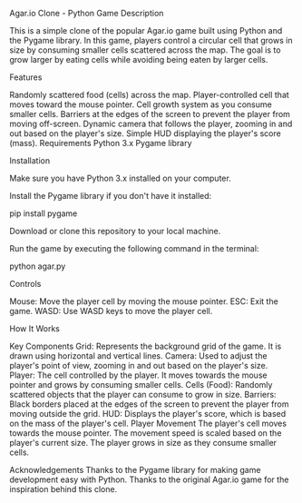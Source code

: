 Agar.io Clone - Python Game
Description

This is a simple clone of the popular Agar.io game built using Python and the Pygame library. In this game, players control a circular cell that grows in size by consuming smaller cells scattered across the map. The goal is to grow larger by eating cells while avoiding being eaten by larger cells.

Features

Randomly scattered food (cells) across the map.
Player-controlled cell that moves toward the mouse pointer.
Cell growth system as you consume smaller cells.
Barriers at the edges of the screen to prevent the player from moving off-screen.
Dynamic camera that follows the player, zooming in and out based on the player's size.
Simple HUD displaying the player's score (mass).
Requirements
Python 3.x
Pygame library

Installation

Make sure you have Python 3.x installed on your computer.

Install the Pygame library if you don't have it installed:

pip install pygame

Download or clone this repository to your local machine.

Run the game by executing the following command in the terminal:

python agar.py

Controls

Mouse: Move the player cell by moving the mouse pointer.
ESC: Exit the game.
WASD: Use WASD keys to move the player cell.

How It Works

Key Components
Grid: Represents the background grid of the game. It is drawn using horizontal and vertical lines.
Camera: Used to adjust the player's point of view, zooming in and out based on the player's size.
Player: The cell controlled by the player. It moves towards the mouse pointer and grows by consuming smaller cells.
Cells (Food): Randomly scattered objects that the player can consume to grow in size.
Barriers: Black borders placed at the edges of the screen to prevent the player from moving outside the grid.
HUD: Displays the player's score, which is based on the mass of the player's cell.
Player Movement
The player's cell moves towards the mouse pointer. The movement speed is scaled based on the player's current size. The player grows in size as they consume smaller cells.

Acknowledgements
Thanks to the Pygame library for making game development easy with Python.
Thanks to the original Agar.io game for the inspiration behind this clone.

